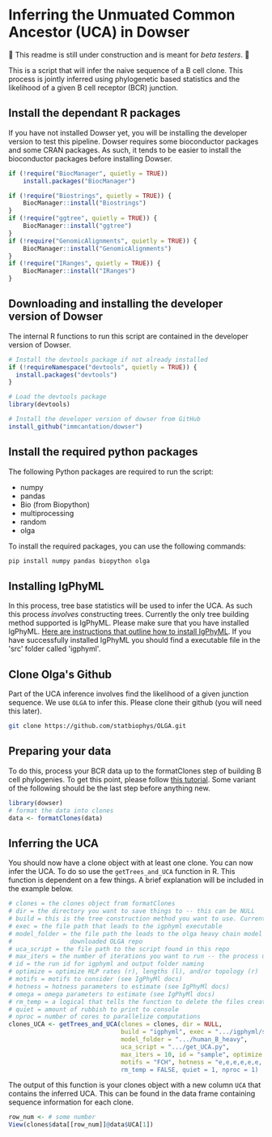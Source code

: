 # Inferring the Unmuated Common Ancestor (UCA) in Dowser

:construction: This readme is still under construction and is meant for *beta testers*. :construction:

This is a script that will infer the naive sequence of a B cell clone. This process is jointly inferred using phylogenetic based statistics and the likelihood of a given B cell receptor (BCR) junction. 

## Install the dependant R packages
If you have not installed Dowser yet, you will be installing the developer version to test this pipeline. Dowser requires some bioconductor packages and some CRAN packages. As such, it tends to be easier to install the bioconductor packages before installing Dowser.

```r
if (!require("BiocManager", quietly = TRUE))
    install.packages("BiocManager")

if (!require("Biostrings", quietly = TRUE)) {
    BiocManager::install("Biostrings")
}
if (!require("ggtree", quietly = TRUE)) {
    BiocManager::install("ggtree")
}
if (!require("GenomicAlignments", quietly = TRUE)) {
    BiocManager::install("GenomicAlignments")
}
if (!require("IRanges", quietly = TRUE)) {
    BiocManager::install("IRanges")
}
```

## Downloading and installing the developer version of Dowser
The internal R functions to run this script are contained in the developer version of Dowser.

```r
# Install the devtools package if not already installed
if (!requireNamespace("devtools", quietly = TRUE)) {
  install.packages("devtools")
}

# Load the devtools package
library(devtools)

# Install the developer version of dowser from GitHub
install_github("immcantation/dowser")
```

## Install the required python packages 

The following Python packages are required to run the script:

- numpy
- pandas
- Bio (from Biopython)
- multiprocessing
- random
- olga

To install the required packages, you can use the following commands:

```bash
pip install numpy pandas biopython olga
```

## Installing IgPhyML

In this process, tree base statistics will be used to infer the UCA. As such this process *involves* constructing trees. Currently the only tree building method supported is IgPhyML. Please make sure that you have installed IgPhyML. [Here are instructions that outline how to install IgPhyML](https://igphyml.readthedocs.io/en/latest/install.html). If you have successfully installed IgPhyML you should find a executable file in the 'src' folder called 'igphyml'. 

## Clone Olga's Github

Part of the UCA inference involves find the likelihood of a given junction sequence. We use `OLGA` to infer this. Please clone their github (you will need this later). 

```bash
git clone https://github.com/statbiophys/OLGA.git
```

## Preparing your data

To do this, process your BCR data up to the formatClones step of building B cell phylogenies. To get this point, please follow [this tutorial](https://immcantation.readthedocs.io/en/stable/getting_started/10x_tutorial.html#build-and-visualize-trees). Some variant of the following should be the last step before anything new.

```r
library(dowser)
# format the data into clones
data <- formatClones(data)
```
## Inferring the UCA

You should now have a clone object with at least one clone. You can now infer the UCA. To do so use the `getTrees_and_UCA` function in R. This function is dependent on a few things. A brief explanation will be included in the example below. 

```r
# clones = the clones object from formatClones
# dir = the directory you want to save things to -- this can be NULL
# build = this is the tree construction method you want to use. Currently **ONLY** 'igphmyl' works.
# exec = the file path that leads to the igphyml executable
# model_folder = the file path the leads to the olga heavy chain model files. This will be included in the 
#                downloaded OLGA repo
# uca_script = the file path to the script found in this repo
# max_iters = the number of iterations you want to run -- the process usually needs 2-3 to resolve
# id = the run id for igphyml and output folder naming
# optimize = optimize HLP rates (r), lengths (l), and/or topology (r)
# motifs = motifs to consider (see IgPhyMl docs)
# hotness = hotness parameters to estimate (see IgPhyMl docs)
# omega = omega parameters to estimate (see IgPhyMl docs)
# rm_temp = a logical that tells the function to delete the files created in inference process
# quiet = amount of rubbish to print to console
# nproc = number of cores to parallelize computations 
clones_UCA <- getTrees_and_UCA(clones = clones, dir = NULL, 
                               build = "igphyml", exec = ".../igphyml/src/igphyml",
                               model_folder = ".../human_B_heavy",
                               uca_script = ".../get_UCA.py",
                               max_iters = 10, id = "sample", optimize = "lr", 
                               motifs = "FCH", hotness = "e,e,e,e,e,e, omega = NULL, 
                               rm_temp = FALSE, quiet = 1, nproc = 1)
```

The output of this function is your clones object with a new column `UCA` that contains the inferred UCA. This can be found in the data frame containing sequence information for each clone. 

```r
row_num <- # some number
View(clones$data[[row_num]]@data$UCA[1])
```
